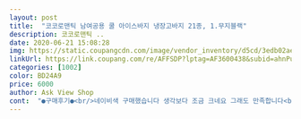 ```yaml
---
layout: post 
title:  "코코로맨틱 남여공용 쿨 아이스바지 냉장고바지 21종, 1.무지블랙" 
description: 코코로맨틱 ..
date: 2020-06-21 15:08:28 
img: https://static.coupangcdn.com/image/vendor_inventory/d5cd/3edb02ae715dba89ba64e2632e79023cbb5279e66f3aae8ed9d3e9350447.jpg 
linkUrl: https://link.coupang.com/re/AFFSDP?lptag=AF3600438&subid=ahnPublicAsk&pageKey=226494795&itemId=717656585&vendorItemId=4816281038&traceid=V0-113-ee1dfe9e54f4c753 
categories: [1002] 
color: BD24A9 
price: 6000 
author: Ask View Shop 
cont:  "●구매후기●<br/>네이비색 구매했습니다 생각보다 조금 크네요 그래도 만족합니다<br/>쉬원하고 가성비갑<br/>품질 굿<br/>" 
---
```

